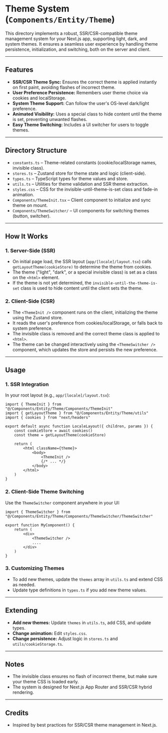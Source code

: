 # Theme System (`Components/Entity/Theme`)

This directory implements a robust, SSR/CSR-compatible theme management system for your Next.js app, supporting light, dark, and system themes. It ensures a seamless user experience by handling theme persistence, initialization, and switching, both on the server and client.

---

## Features

- **SSR/CSR Theme Sync:** Ensures the correct theme is applied instantly on first paint, avoiding flashes of incorrect theme.
- **User Preference Persistence:** Remembers user theme choice via cookies and localStorage.
- **System Theme Support:** Can follow the user's OS-level dark/light preference.
- **Animated Visibility:** Uses a special class to hide content until the theme is set, preventing unwanted flashes.
- **Easy Theme Switching:** Includes a UI switcher for users to toggle themes.

---

## Directory Structure

- `constants.ts` – Theme-related constants (cookie/localStorage names, invisible class).
- `stores.ts` – Zustand store for theme state and logic (client-side).
- `types.ts` – TypeScript types for theme values and store.
- `utils.ts` – Utilities for theme validation and SSR theme extraction.
- `styles.css` – CSS for the invisible-until-theme-is-set class and fade-in animation.
- `Components/ThemeInit.tsx` – Client component to initialize and sync theme on mount.
- `Components/ThemeSwitcher/` – UI components for switching themes (button, switcher).

---

## How It Works

### 1. Server-Side (SSR)

- On initial page load, the SSR layout (`app/[locale]/layout.tsx`) calls `getLayoutTheme(cookieStore)` to determine the theme from cookies.
- The theme ("light", "dark", or a special invisible class) is set as a class on the `<html>` element.
- If the theme is not yet determined, the `invisible-until-the-theme-is-set` class is used to hide content until the client sets the theme.

### 2. Client-Side (CSR)

- The `<ThemeInit />` component runs on the client, initializing the theme using the Zustand store.
- It reads the user's preference from cookies/localStorage, or falls back to system preference.
- The invisible class is removed and the correct theme class is applied to `<html>`.
- The theme can be changed interactively using the `<ThemeSwitcher />` component, which updates the store and persists the new preference.

---

## Usage

### 1. SSR Integration

In your root layout (e.g., `app/[locale]/layout.tsx`):

```tsx
import { ThemeInit } from "@/Components/Entity/Theme/Components/ThemeInit"
import { getLayoutTheme } from "@/Components/Entity/Theme/utils"
import { cookies } from "next/headers"

export default async function LocaleLayout({ children, params }) {
    const cookieStore = await cookies()
    const theme = getLayoutTheme(cookieStore)

    return (
        <html className={theme}>
            <body>
                <ThemeInit />
                {/* ... */}
            </body>
        </html>
    )
}
```

### 2. Client-Side Theme Switching

Use the `ThemeSwitcher` component anywhere in your UI:

```tsx
import { ThemeSwitcher } from "@/Components/Entity/Theme/Components/ThemeSwitcher/ThemeSwitcher"

export function MyComponent() {
    return (
        <div>
            <ThemeSwitcher />
            ....
        </div>
    )
}
```

### 3. Customizing Themes

- To add new themes, update the `themes` array in `utils.ts` and extend CSS as needed.
- Update type definitions in `types.ts` if you add new theme values.

---

## Extending

- **Add new themes:** Update `themes` in `utils.ts`, add CSS, and update types.
- **Change animation:** Edit `styles.css`.
- **Change persistence:** Adjust logic in `stores.ts` and `utils/cookieStorage.ts`.

---

## Notes

- The invisible class ensures no flash of incorrect theme, but make sure your theme CSS is loaded early.
- The system is designed for Next.js App Router and SSR/CSR hybrid rendering.

---

## Credits

- Inspired by best practices for SSR/CSR theme management in Next.js.
